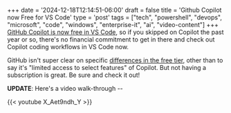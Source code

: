 +++
date = '2024-12-18T12:14:51-06:00'
draft = false
title = 'Github Copilot now Free for VS Code'
type = 'post'
tags = ["tech", "powershell", "devops", "microsoft", "code", "windows", "enterprise-it", "ai", "video-content"]
+++
[GitHub Copilot is now free in VS Code](https://code.visualstudio.com/blogs/2024/12/18/free-github-copilot), so if you skipped on Copilot the past year or so, there's no financial commitment to get in there and check out Copilot coding workflows in VS Code now. <br />

GitHub isn't super clear on specific [differences in the free tier](https://docs.github.com/en/copilot/about-github-copilot/subscription-plans-for-github-copilot), other than to say it's "limited access to select features" of Copilot. But not having a subscription is great.  Be sure and check it out! <br />

**UPDATE**: Here's a video walk-through --

<div class="video">
{{< youtube X_Aet9ndh_Y >}}
</div>